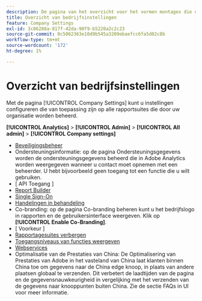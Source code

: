 ```yaml
---
description: De pagina van het overzicht voor het vormen montages die op alle rapportsuites van toepassing zijn die door uw organisatie worden beheerd.
title: Overzicht van bedrijfsinstellingen
feature: Company Settings
exl-id: 3c86288a-817f-42da-90f9-b5220a2c2c23
source-git-commit: 0c5062363e10d9b545a3209ebaefcc6fa5d02c8b
workflow-type: tm+mt
source-wordcount: '172'
ht-degree: 1%

---
```


# Overzicht van bedrijfsinstellingen

Met de pagina [!UICONTROL Company Settings] kunt u instellingen configureren die van toepassing zijn op alle rapportsuites die door uw organisatie worden beheerd.

**[!UICONTROL Analytics]** > **[!UICONTROL Admin]** > **[!UICONTROL All admin]** > **[!UICONTROL Company settings]**

+ [Beveiligingsbeheer](security-manager.md)
+ Ondersteuningsinformatie: op de pagina Ondersteuningsgegevens worden de ondersteuningsgegevens beheerd die in Adobe Analytics worden weergegeven wanneer u contact moet opnemen met een beheerder. U hebt bijvoorbeeld geen toegang tot een functie die u wilt gebruiken.
+ [ API Toegang ]
+ [Report Builder](report-builder-reports-admin.md)
+ [Single Sign-On](single-signon-admin.md)
+ [Handelingen in behandeling](pending-actions-admin.md)
+ Co-branding: op de pagina Co-branding beheren kunt u het bedrijfslogo in rapporten en de gebruikersinterface weergeven. Klik op **[!UICONTROL Enable Co-Branding]**.
+ [ Voorkeur ]
+ [Rapportagesuites verbergen](c-hide-report-suites.md)
+ [Toegangsniveaus van functies weergeven](feature-access-levels.md)
+ [Webservices](web-services-admin.md)
+ Optimalisatie van de Prestaties van China: De Optimalisering van Prestaties van Adobe in het vasteland van China laat klanten binnen China toe om gegevens naar de China edge knoop, in plaats van andere plaatsen globaal te verzenden. Dit verbetert de laadtijden van de pagina en de gegevensnauwkeurigheid in vergelijking met het verzenden van de gegevens naar knooppunten buiten China. Zie de sectie FAQs in UI voor meer informatie.